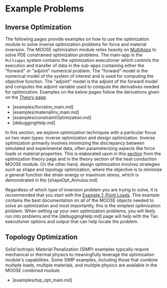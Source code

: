 # Example Problems

## Inverse Optimization

The following pages provide examples on how to use the optimization module to solve inverse optimization problems for force and material inversion.  The MOOSE optimization module relies heavily on [MultiApps](MultiApps/index.md) to solve PDE constrained optimization problems.  The main-app in the `Multiapps` system contains the optimization executioner which controls the execution and transfer of data in the sub-apps containing either the "forward" or "adjoint" numerical problem. The "forward" model is the numerical model of the system of interest and is used for computing the objective function.  The "adjoint" model is the adjoint of the forward model and computes the adjoint variable used to compute the derivatives needed for optimization.  Examples on the below pages follow the derivations given on the [Theory page](theory/InvOptTheory.md).

- [examples/forceInv_main.md]
- [examples/materialInv_main.md]
- [examples/constraintOptimization.md]
- [debuggingHelp.md]

In this section, we explore optimization techniques with a particular focus on
two main types: inverse optimization and design optimization. Inverse
optimization primarily involves minimizing the discrepancy between simulated and
experimental data, often parameterizing aspects like force loads or material
properties. This is elaborated upon in this
[section](theory/InvOptTheory.md#sec:adjoint) from the optimization theory page
and in the theory section of the heat conduction MOOSE module. On the other
hand, design optimization involves strategies such as shape and topology
optimization, where the objective is to minimize a general function like strain
energy or maximum stress, which is demonstrated in the [shapeOpt_Annulus.md]


Regardless of which type of inversion problem you are trying to solve, it is recommended that you start with the [Example 1: Point Loads](forceInv_pointLoads.md).  This example contains the best documentation on all of the MOOSE objects needed to solve an optimization and most importantly, this is the simplest optimization problem.  When setting up your own optimization problems, you will likely run into problems and the [debuggingHelp.md] page will help with the Tao executioner options and output that can help locate the problem.

## Topology Optimization

Solid Isotropic Material Penalization (SIMP) examples typically require mechanical or thermal physics to meaningfully leverage
the optimization module's capabilities. Some SIMP examples, including those that combine multiple loads, multiple materials, and
multiple physics are available in the MOOSE combined module.

- [examples/top_opt_main.md]

